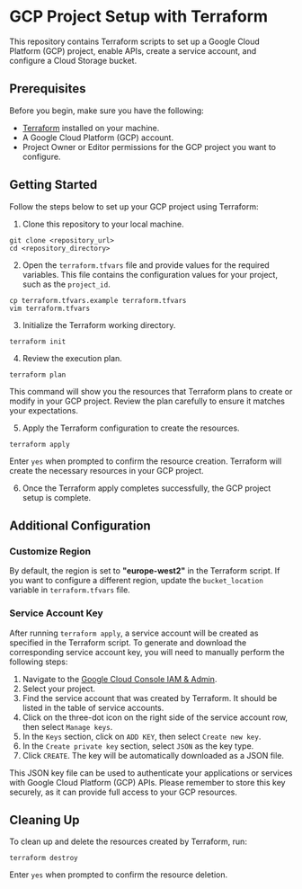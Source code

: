# GCP Project Setup with Terraform

This repository contains Terraform scripts to set up a Google Cloud Platform (GCP) project, enable APIs, create a service account, and configure a Cloud Storage bucket.

## Prerequisites

Before you begin, make sure you have the following:

- [Terraform](https://www.terraform.io/downloads.html) installed on your machine.
- A Google Cloud Platform (GCP) account.
- Project Owner or Editor permissions for the GCP project you want to configure.

## Getting Started

Follow the steps below to set up your GCP project using Terraform:

1. Clone this repository to your local machine.

```shell
git clone <repository_url>
cd <repository_directory>
```

2. Open the `terraform.tfvars` file and provide values for the required variables. This file contains the configuration values for your project, such as the `project_id`.

```shell
cp terraform.tfvars.example terraform.tfvars
vim terraform.tfvars
```

3. Initialize the Terraform working directory.

```shell
terraform init
```

4. Review the execution plan.

```shell
terraform plan
```

This command will show you the resources that Terraform plans to create or modify in your GCP project. Review the plan carefully to ensure it matches your expectations.

5. Apply the Terraform configuration to create the resources.

```shell
terraform apply
```

Enter `yes` when prompted to confirm the resource creation. Terraform will create the necessary resources in your GCP project.

6. Once the Terraform apply completes successfully, the GCP project setup is complete.

## Additional Configuration

### Customize Region

By default, the region is set to __"europe-west2"__ in the Terraform script. If you want to configure a different region, update the `bucket_location` variable in `terraform.tfvars` file.

### Service Account Key

After running `terraform apply`, a service account will be created as specified in the Terraform script. To generate and download the corresponding service account key, you will need to manually perform the following steps:

1. Navigate to the [Google Cloud Console IAM & Admin](https://console.cloud.google.com/iam-admin/serviceaccounts).
2. Select your project.
3. Find the service account that was created by Terraform. It should be listed in the table of service accounts.
4. Click on the three-dot icon on the right side of the service account row, then select `Manage keys`.
5. In the `Keys` section, click on `ADD KEY`, then select `Create new key`.
6. In the `Create private key` section, select `JSON` as the key type.
7. Click `CREATE`. The key will be automatically downloaded as a JSON file.

This JSON key file can be used to authenticate your applications or services with Google Cloud Platform (GCP) APIs. Please remember to store this key securely, as it can provide full access to your GCP resources.

## Cleaning Up

To clean up and delete the resources created by Terraform, run:

```shell
terraform destroy
```

Enter `yes` when prompted to confirm the resource deletion.

